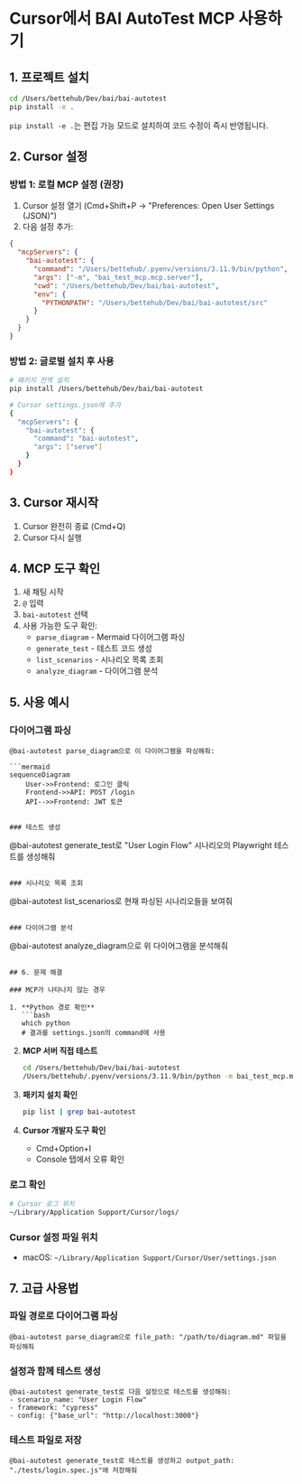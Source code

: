 # Cursor에서 BAI AutoTest MCP 사용하기

## 1. 프로젝트 설치

```bash
cd /Users/bettehub/Dev/bai/bai-autotest
pip install -e .
```

`pip install -e .`는 편집 가능 모드로 설치하여 코드 수정이 즉시 반영됩니다.

## 2. Cursor 설정

### 방법 1: 로컬 MCP 설정 (권장)

1. Cursor 설정 열기 (Cmd+Shift+P → "Preferences: Open User Settings (JSON)")
2. 다음 설정 추가:

```json
{
  "mcpServers": {
    "bai-autotest": {
      "command": "/Users/bettehub/.pyenv/versions/3.11.9/bin/python",
      "args": ["-m", "bai_test_mcp.mcp.server"],
      "cwd": "/Users/bettehub/Dev/bai/bai-autotest",
      "env": {
        "PYTHONPATH": "/Users/bettehub/Dev/bai/bai-autotest/src"
      }
    }
  }
}
```

### 방법 2: 글로벌 설치 후 사용
```bash
# 패키지 전역 설치
pip install /Users/bettehub/Dev/bai/bai-autotest

# Cursor settings.json에 추가
{
  "mcpServers": {
    "bai-autotest": {
      "command": "bai-autotest",
      "args": ["serve"]
    }
  }
}
```

## 3. Cursor 재시작

1. Cursor 완전히 종료 (Cmd+Q)
2. Cursor 다시 실행

## 4. MCP 도구 확인

1. 새 채팅 시작
2. `@` 입력
3. `bai-autotest` 선택
4. 사용 가능한 도구 확인:
   - `parse_diagram` - Mermaid 다이어그램 파싱
   - `generate_test` - 테스트 코드 생성
   - `list_scenarios` - 시나리오 목록 조회
   - `analyze_diagram` - 다이어그램 분석

## 5. 사용 예시

### 다이어그램 파싱
```
@bai-autotest parse_diagram으로 이 다이어그램을 파싱해줘:

```mermaid
sequenceDiagram
    User->>Frontend: 로그인 클릭
    Frontend->>API: POST /login
    API-->>Frontend: JWT 토큰
```
```

### 테스트 생성
```
@bai-autotest generate_test로 "User Login Flow" 시나리오의 Playwright 테스트를 생성해줘
```

### 시나리오 목록 조회
```
@bai-autotest list_scenarios로 현재 파싱된 시나리오들을 보여줘
```

### 다이어그램 분석
```
@bai-autotest analyze_diagram으로 위 다이어그램을 분석해줘
```

## 6. 문제 해결

### MCP가 나타나지 않는 경우

1. **Python 경로 확인**
   ```bash
   which python
   # 결과를 settings.json의 command에 사용
   ```

2. **MCP 서버 직접 테스트**
   ```bash
   cd /Users/bettehub/Dev/bai/bai-autotest
   /Users/bettehub/.pyenv/versions/3.11.9/bin/python -m bai_test_mcp.mcp.server
   ```

3. **패키지 설치 확인**
   ```bash
   pip list | grep bai-autotest
   ```

4. **Cursor 개발자 도구 확인**
   - Cmd+Option+I
   - Console 탭에서 오류 확인

### 로그 확인
```bash
# Cursor 로그 위치
~/Library/Application Support/Cursor/logs/
```

### Cursor 설정 파일 위치
- macOS: `~/Library/Application Support/Cursor/User/settings.json`

## 7. 고급 사용법

### 파일 경로로 다이어그램 파싱
```
@bai-autotest parse_diagram으로 file_path: "/path/to/diagram.md" 파일을 파싱해줘
```

### 설정과 함께 테스트 생성
```
@bai-autotest generate_test로 다음 설정으로 테스트를 생성해줘:
- scenario_name: "User Login Flow"
- framework: "cypress"
- config: {"base_url": "http://localhost:3000"}
```

### 테스트 파일로 저장
```
@bai-autotest generate_test로 테스트를 생성하고 output_path: "./tests/login.spec.js"에 저장해줘
```